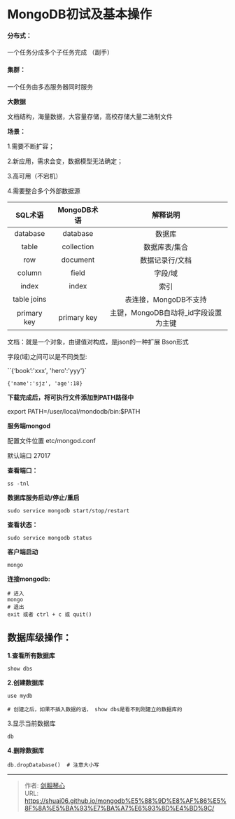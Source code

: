 # MongoDB初试及基本操作



  
#### 分布式：

一个任务分成多个子任务完成  （副手）

#### 集群：

一个任务由多态服务器同时服务



**大数据**

文档结构，海量数据，大容量存储，高校存储大量二进制文件



**场景：**

1.需要不断扩容；

2.新应用，需求会变，数据模型无法确定；

3.高可用（不宕机）

4.需要整合多个外部数据源



|  **SQL术语**  | **MongoDB术语** |        **解释说明**         |
| :---------: | :-----------: | :---------------------: |
|  database   |   database    |           数据库           |
|    table    |  collection   |         数据库表/集合         |
|     row     |   document    |        数据记录行/文档         |
|   column    |     field     |          字段/域           |
|    index    |     index     |           索引            |
| table joins |               |     表连接，MongoDB不支持      |
| primary key |  primary key  | 主键，MongoDB自动将_id字段设置为主键 |

文档：就是一个对象，由键值对构成，是json的一种扩展 Bson形式

字段(域)之间可以是不同类型:

``{‘book’:'xxx', 'hero':'yyy'}`

`{'name':'sjz', 'age':18}`



**下载完成后，将可执行文件添加到PATH路径中**

export PATH=/user/local/mondodb/bin:$PATH

**服务端mongod**

配置文件位置  etc/mongod.conf

默认端口  27017

**查看端口：**

```
ss -tnl
```

**数据库服务启动/停止/重启**

```
sudo service mongodb start/stop/restart
```

**查看状态：**

```
sudo service mongodb status
```

**客户端启动**

```
mongo
```

**连接mongodb:**	

```
# 进入
mongo	
# 退出
exit 或者 ctrl + c 或 quit()
```



## 数据库级操作：

**1.查看所有数据库**

```
show dbs
```

**2.创建数据库**

```
use mydb

# 创建之后，如果不插入数据的话， show dbs是看不到刚建立的数据库的
```

3.显示当前数据库

```
db
```

**4.删除数据库**

```
db.dropDatabase()  # 注意大小写
```







---

> 作者: [剑胆琴心](http://geoer.cn)  
> URL: https://shuai06.github.io/mongodb%E5%88%9D%E8%AF%86%E5%8F%8A%E5%BA%93%E7%BA%A7%E6%93%8D%E4%BD%9C/  

